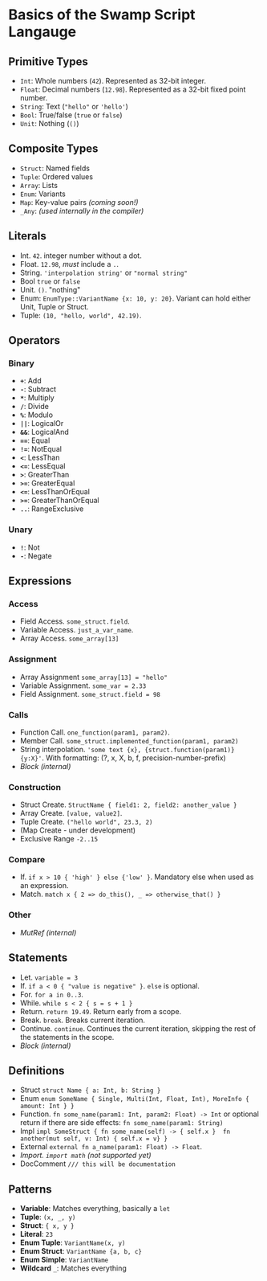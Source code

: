 # Basics of the Swamp Script Langauge

## Primitive Types

- `Int`: Whole numbers (`42`). Represented as 32-bit integer.
- `Float`: Decimal numbers (`12.98`). Represented as a 32-bit fixed point number.
- `String`: Text (`"hello"` or `'hello'`)
- `Bool`: True/false (`true` or `false`)
- `Unit`: Nothing (`()`)

## Composite Types

- `Struct`: Named fields
- `Tuple`: Ordered values
- `Array`: Lists
- `Enum`: Variants
- `Map`: Key-value pairs _(coming soon!)_
- `_Any`: _(used internally in the compiler)_

## Literals

- Int. `42`. integer number without a dot.
- Float. `12.98`, *must* include a `.`.
- String. `'interpolation string'` or `"normal string"`
- Bool `true` or `false`
- Unit. `()`. "nothing"
- Enum: `EnumType::VariantName {x: 10, y: 20}`. Variant can hold either Unit, Tuple or Struct.
- Tuple: `(10, "hello, world", 42.19)`.


## Operators

### Binary

- **`+`**: Add
- **`-`**: Subtract
- **`*`**: Multiply
- **`/`**: Divide
- **`%`**: Modulo
- **`||`**: LogicalOr
- **`&&`**: LogicalAnd
- **`==`**: Equal
- **`!=`**: NotEqual
- **`<`**: LessThan
- **`<=`**: LessEqual
- **`>`**: GreaterThan
- **`>=`**: GreaterEqual
- **`<=`**: LessThanOrEqual
- **`>=`**: GreaterThanOrEqual
- **`..`**: RangeExclusive

### Unary

- **`!`**: Not
- **`-`**: Negate

## Expressions

### Access

- Field Access. `some_struct.field`.
- Variable Access. `just_a_var_name`.
- Array Access. `some_array[13]`

### Assignment

- Array Assignment `some_array[13] = "hello"`
- Variable Assignment. `some_var = 2.33`
- Field Assignment. `some_struct.field = 98`

### Calls

- Function Call. `one_function(param1, param2)`.
- Member Call. `some_struct.implemented_function(param1, param2)`
- String interpolation. `'some text {x}, {struct.function(param1)} {y:X}'`. With formatting: (?, x, X, b, f, precision-number-prefix)
- _Block (internal)_

### Construction

- Struct Create. `StructName { field1: 2, field2: another_value }`
- Array Create. `[value, value2]`.
- Tuple Create. `("hello world", 23.3, 2)`
- (Map Create - under development)
- Exclusive Range `-2..15`

### Compare

- If. `if x > 10 { 'high' } else {'low' }`. Mandatory else when used as an expression.
- Match. `match x { 2 => do_this(), _ => otherwise_that() }`

### Other

- _MutRef (internal)_


## Statements

- Let. `variable = 3`
- If. `if a < 0 { "value is negative" }`. `else` is optional.
- For. `for a in 0..3`.
- While. `while s < 2 { s = s + 1 }`
- Return. `return 19.49`. Return early from a scope.
- Break. `break`. Breaks current iteration.
- Continue. `continue`. Continues the current iteration, skipping the rest of the statements in the scope.
- _Block (internal)_


## Definitions

- Struct `struct Name { a: Int, b: String }`
- Enum `enum SomeName { Single, Multi(Int, Float, Int), MoreInfo { amount: Int } }`
- Function. `fn some_name(param1: Int, param2: Float) -> Int` or optional return if there are side effects: `fn some_name(param1: String)`
- Impl `impl SomeStruct { fn some_name(self) -> { self.x }  fn another(mut self, v: Int) { self.x = v} }`
- External `external fn a_name(param1: Float) -> Float`. 
- _Import. `import math` (not supported yet)_
- DocComment `/// this will be documentation`


## Patterns

- **Variable**: Matches everything, basically a `let`
- **Tuple**: `(x, _, y)`
- **Struct**:  `{ x, y }`
- **Literal**: `23`
- **Enum Tuple**: `VariantName(x, y)`
- **Enum Struct**: `VariantName {a, b, c}`
- **Enum Simple**: `VariantName`
- **Wildcard** `_`: Matches everything
  